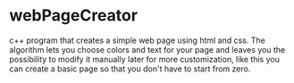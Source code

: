 # webPageCreator
c++ program that creates a simple web page using html and css. 
The algorithm lets you choose colors and text for your page and leaves you the possibility to modify it manually later for more customization, 
like this you can create a basic page so that you don't have to start from zero. 
